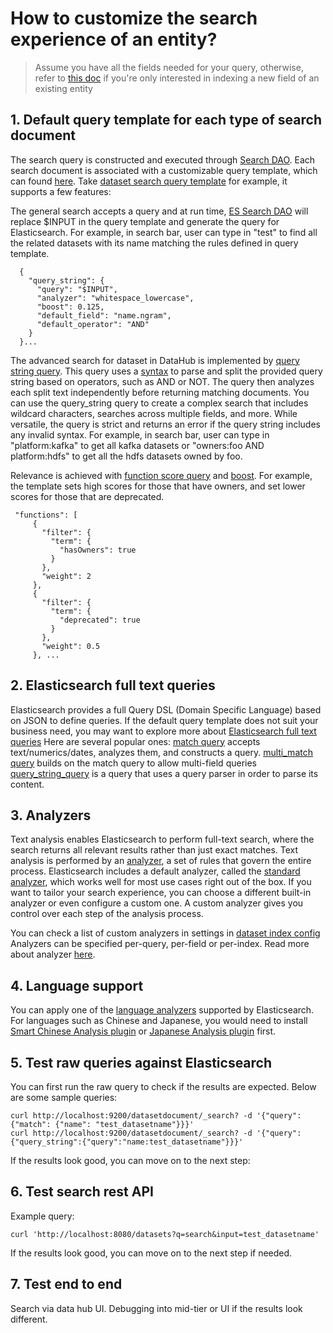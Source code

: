 # How to customize the search experience of an entity?

> Assume you have all the fields needed for your query, otherwise, refer to [this doc](./search-over-new-field.md) if
> you're only interested in indexing a new field of an existing entity

## 1. Default query template for each type of search document

The search query is constructed and executed through [Search DAO]. Each search document is associated with a
customizable query template, which can found
[here](https://github.com/linkedin/datahub/tree/master/gms/impl/src/main/resources). Take [dataset search query
template] for example, it supports a few features:

The general search accepts a query and at run time, [ES Search DAO] will replace \$INPUT in the query template and
generate the query for Elasticsearch. For example, in search bar, user can type in "test" to find all the related
datasets with its name matching the rules defined in query template.

```
  {
    "query_string": {
      "query": "$INPUT",
      "analyzer": "whitespace_lowercase",
      "boost": 0.125,
      "default_field": "name.ngram",
      "default_operator": "AND"
    }
  }...
```

The advanced search for dataset in DataHub is implemented by [query string query]. This query uses a [syntax] to parse
and split the provided query string based on operators, such as AND or NOT. The query then analyzes each split text
independently before returning matching documents. You can use the query_string query to create a complex search that
includes wildcard characters, searches across multiple fields, and more. While versatile, the query is strict and
returns an error if the query string includes any invalid syntax. For example, in search bar, user can type in
"platform:kafka" to get all kafka datasets or "owners:foo AND platform:hdfs" to get all the hdfs datasets owned by foo.

Relevance is achieved with [function score query] and [boost]. For example, the template sets high scores for those that
have owners, and set lower scores for those that are deprecated.

```
 "functions": [
     {
       "filter": {
         "term": {
           "hasOwners": true
         }
       },
       "weight": 2
     },
     {
       "filter": {
         "term": {
           "deprecated": true
         }
       },
       "weight": 0.5
     }, ...
```

## 2. Elasticsearch full text queries

Elasticsearch provides a full Query DSL (Domain Specific Language) based on JSON to define queries. If the default query
template does not suit your business need, you may want to explore more about [Elasticsearch full text queries] Here are
several popular ones: [match query] accepts text/numerics/dates, analyzes them, and constructs a query. [multi_match
query] builds on the match query to allow multi-field queries [query_string_query] is a query that uses a query parser
in order to parse its content.

## 3. Analyzers

Text analysis enables Elasticsearch to perform full-text search, where the search returns all relevant results rather
than just exact matches. Text analysis is performed by an [analyzer], a set of rules that govern the entire process.
Elasticsearch includes a default analyzer, called the [standard analyzer], which works well for most use cases right out
of the box. If you want to tailor your search experience, you can choose a different built-in analyzer or even configure
a custom one. A custom analyzer gives you control over each step of the analysis process.

You can check a list of custom analyzers in settings in [dataset index config] Analyzers can be specified per-query,
per-field or per-index. Read more about analyzer [here][analyzer].

## 4. Language support

You can apply one of the [language analyzers] supported by Elasticsearch. For languages such as Chinese and Japanese,
you would need to install [Smart Chinese Analysis plugin] or [Japanese Analysis plugin] first.

## 5. Test raw queries against Elasticsearch

You can first run the raw query to check if the results are expected. Below are some sample queries:

```
curl http://localhost:9200/datasetdocument/_search? -d '{"query": {"match": {"name": "test_datasetname"}}}'
curl http://localhost:9200/datasetdocument/_search? -d '{"query":{"query_string":{"query":"name:test_datasetname"}}}'
```

If the results look good, you can move on to the next step:

## 6. Test search rest API

Example query:

```
curl 'http://localhost:8080/datasets?q=search&input=test_datasetname'
```

If the results look good, you can move on to the next step if needed.

## 7. Test end to end

Search via data hub UI. Debugging into mid-tier or UI if the results look different.

[search dao]: ../architecture/metadata-serving.md#search-dao
[es search dao]:
  ../../metadata-dao-impl/elasticsearch-dao/src/main/java/com/linkedin/metadata/dao/search/ESSearchDAO.java
[query string query]: https://www.elastic.co/guide/en/elasticsearch/reference/5.6/query-dsl-query-string-query.html
[dataset search query template]: ../../gms/impl/src/main/resources/datasetESSearchQueryTemplate.json
[syntax]:
  https://www.elastic.co/guide/en/elasticsearch/reference/5.6/query-dsl-query-string-query.html#query-string-syntax
[function score query]: https://www.elastic.co/guide/en/elasticsearch/reference/5.6/query-dsl-function-score-query.html
[boost]: https://www.elastic.co/guide/en/elasticsearch/reference/5.6/mapping-boost.html
[elasticsearch full text queries]: https://www.elastic.co/guide/en/elasticsearch/reference/5.6/full-text-queries.html
[match query]: https://www.elastic.co/guide/en/elasticsearch/reference/5.6/query-dsl-match-query.html
[multi_match query]: https://www.elastic.co/guide/en/elasticsearch/reference/5.6/query-dsl-multi-match-query.html
[query_string_query]: https://www.elastic.co/guide/en/elasticsearch/reference/5.6/query-dsl-query-string-query.html
[standard analyzer]: https://www.elastic.co/guide/en/elasticsearch/reference/5.6/analysis-standard-analyzer.html
[analyzer]: https://www.elastic.co/guide/en/elasticsearch/reference/5.6/analyzer.html
[language analyzers]: https://www.elastic.co/guide/en/elasticsearch/reference/5.6/analysis-lang-analyzer.html
[smart chinese analysis plugin]: https://www.elastic.co/guide/en/elasticsearch/plugins/5.6/analysis-smartcn.html
[japanese analysis plugin]: https://www.elastic.co/guide/en/elasticsearch/plugins/5.6/analysis-kuromoji.html
[dataset index config]: ../../docker/elasticsearch-setup/dataset-index-config.json
